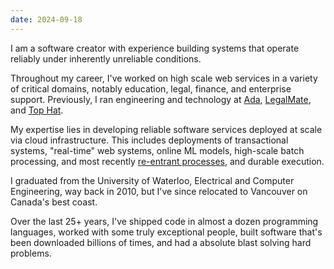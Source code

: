 ```yaml
---
date: 2024-09-18
---
```


I am a software creator with experience building systems that operate
reliably under inherently unreliable conditions.

Throughout my career, I've worked on high scale web services in a
variety of critical domains, notably education, legal, finance, and
enterprise support. Previously, I ran engineering and technology at
[Ada](https://ada.cx), [LegalMate](https://legalmate.co), and [Top
Hat](https://tophat.com).

My expertise lies in developing reliable software services deployed at
scale via cloud infrastructure. This includes deployments of
transactional systems, "real-time" web systems, online ML models,
high-scale batch processing, and most recently [re-entrant
processes](https://www.wikiwand.com/en/articles/Reentrancy_(computing)),
and durable execution.

I graduated from the University of Waterloo, Electrical and Computer
Engineering, way back in 2010, but I've since relocated to Vancouver
on Canada's best coast.

Over the last 25+ years, I've shipped code in almost a dozen
programming languages, worked with some truly exceptional people,
built software that's been downloaded billions of times, and had a
absolute blast solving hard problems.

